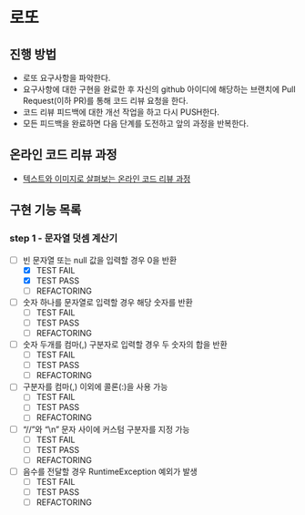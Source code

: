 # 로또
## 진행 방법
* 로또 요구사항을 파악한다.
* 요구사항에 대한 구현을 완료한 후 자신의 github 아이디에 해당하는 브랜치에 Pull Request(이하 PR)를 통해 코드 리뷰 요청을 한다.
* 코드 리뷰 피드백에 대한 개선 작업을 하고 다시 PUSH한다.
* 모든 피드백을 완료하면 다음 단계를 도전하고 앞의 과정을 반복한다.

## 온라인 코드 리뷰 과정
* [텍스트와 이미지로 살펴보는 온라인 코드 리뷰 과정](https://github.com/next-step/nextstep-docs/tree/master/codereview)

## 구현 기능 목록

### step 1 - 문자열 덧셈 계산기
- [ ] 빈 문자열 또는 null 값을 입력할 경우 0을 반환
    - [x] TEST FAIL
    - [x] TEST PASS
    - [ ] REFACTORING
- [ ] 숫자 하나를 문자열로 입력할 경우 해당 숫자를 반환
    - [ ] TEST FAIL
    - [ ] TEST PASS
    - [ ] REFACTORING
- [ ] 숫자 두개를 컴마(,) 구분자로 입력할 경우 두 숫자의 합을 반환
    - [ ] TEST FAIL
    - [ ] TEST PASS
    - [ ] REFACTORING
- [ ] 구분자를 컴마(,) 이외에 콜론(:)을 사용 가능
    - [ ] TEST FAIL
    - [ ] TEST PASS
    - [ ] REFACTORING
- [ ] “//”와 “\n” 문자 사이에 커스텀 구분자를 지정 가능
    - [ ] TEST FAIL
    - [ ] TEST PASS
    - [ ] REFACTORING
- [ ] 음수를 전달할 경우 RuntimeException 예외가 발생
    - [ ] TEST FAIL
    - [ ] TEST PASS
    - [ ] REFACTORING